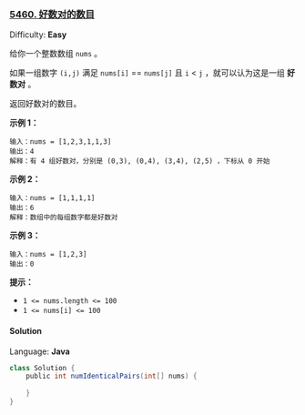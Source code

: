 ### [5460\. 好数对的数目](https://leetcode-cn.com/contest/weekly-contest-197/problems/number-of-good-pairs/)

Difficulty: **Easy**

给你一个整数数组 `nums` 。

如果一组数字 `(i,j)` 满足 `nums[i]` == `nums[j]` 且 `i` < `j` ，就可以认为这是一组 **好数对** 。

返回好数对的数目。

**示例 1：**

```
输入：nums = [1,2,3,1,1,3]
输出：4
解释：有 4 组好数对，分别是 (0,3), (0,4), (3,4), (2,5) ，下标从 0 开始
```

**示例 2：**

```
输入：nums = [1,1,1,1]
输出：6
解释：数组中的每组数字都是好数对
```

**示例 3：**

```
输入：nums = [1,2,3]
输出：0
```

**提示：**

*   `1 <= nums.length <= 100`
*   `1 <= nums[i] <= 100`

#### Solution

Language: **Java**

```java
class Solution {
    public int numIdenticalPairs(int[] nums) {
​
    }
}
```